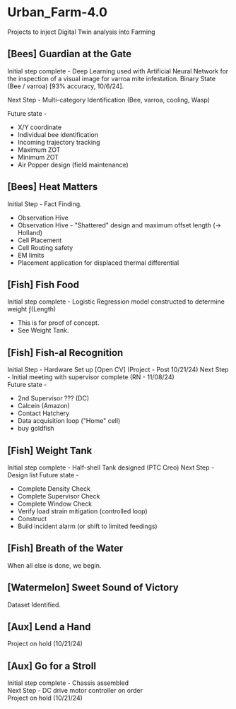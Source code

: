 # Urban_Farm-4.0
Projects to inject Digital Twin analysis into Farming

## [Bees] Guardian at the Gate  
Initial step complete - Deep Learning used with Artificial Neural Network for the inspection of a visual image for varroa mite infestation.  Binary State (Bee / varroa) [93% accuracy, 10/6/24].  
 
Next Step - Multi-category Identification (Bee, varroa, cooling, Wasp)  
 
Future state -
- X/Y coordinate
- Individual bee identification
- Incoming trajectory tracking
- Maximum ZOT
- Minimum ZOT
- Air Popper design (field maintenance)


## [Bees] Heat Matters  
Initial Step - Fact Finding.
- Observation Hive
- Observation Hive - "Shattered" design and maximum offset length (→ Holland)
- Cell Placement
- Cell Routing safety
- EM limits
- Placement application for displaced thermal differential

## [Fish] Fish Food  
Initial step complete - Logistic Regression model constructed to determine weight ƒ(Length)
- This is for proof of concept.
- See Weight Tank.

## [Fish] Fish-al Recognition  
Initial Step - Hardware Set up [Open CV] (Project - Post 10/21/24)
Next Step - Initial meeting with supervisor complete (RN - 11/08/24)  
Future state -
- 2nd Supervisor ??? (DC)
- Calcein (Amazon)
- Contact Hatchery
- Data acquisition loop ("Home" cell)
- buy goldfish

## [Fish] Weight Tank  
Initial step complete - Half-shell Tank designed (PTC Creo)
Next Step - Design list
Future state -
- Complete Density Check
- Complete Supervisor Check
- Complete Window Check
- Verify load strain mitigation (controlled loop)
- Construct
- Build incident alarm (or shift to limited feedings)

## [Fish] Breath of the Water  
When all else is done, we begin.

## [Watermelon] Sweet Sound of Victory  
Dataset Identified.

## [Aux] Lend a Hand  
Project on hold (10/21/24)

## [Aux] Go for a Stroll  
Initial step complete - Chassis assembled  
Next Step - DC drive motor controller on order  
Project on hold (10/21/24) 
